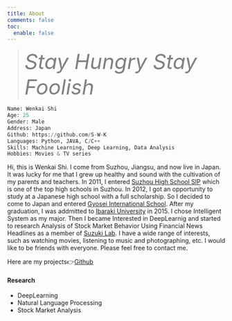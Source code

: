 ```yaml
---
title: About
comments: false
toc:
  enable: false
---
```


<blockquote class="blockquote-center"><font size=100% color='gray'><i>Stay Hungry Stay Foolish</i></font></blockquote>

```python
Name: Wenkai Shi
Age: 25
Gender: Male
Address: Japan
Github: https://github.com/S-W-K
Languages: Python, JAVA, C/C++
Skills: Machine Learning, Deep Learning, Data Analysis
Hobbies: Movies & TV series
```



Hi, this is Wenkai Shi. I come from Suzhou, Jiangsu, and now live in Japan. It was lucky for me that I  grew up healthy and sound with the cultivation of my parents and teachers. In 2011, I entered [Suzhou High School SIP](http://shssip.szedu.com/2016en_dtlpage.asp?c=231) which is one of the top high schools in Suzhou. In 2012, I got an opportunity to study at a Japanese high school with a full scholarship. So I decided to come to Japan and entered [Gyosei International School](http://www.gis.ac.jp/). After my graduation, I was addmitted to [Ibaraki University](http://www.ibaraki.ac.jp/) in 2015. I chose Intelligent System as my major. Then I became Interested in DeepLearnig and started to research  Analysis of Stock Market Behavior Using Financial News Headlines as a member of [Suzuki Lab](http://tsuzuki.ise.ibaraki.ac.jp/TS_lab/index-e.html). I have a wide range of interests, such as watching movies, listening to music and photographing, etc. I would like to be friends with everyone. Please feel free to contact me.

Here are my projects👉[Github](https://github.com/S-W-K)  

#### Research

- DeepLearning 
- Natural Language Processing
- Stock Market Analysis
